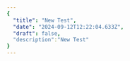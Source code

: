 ```yaml
---
{
  "title": "New Test",
  "date": "2024-09-12T12:22:04.633Z",
  "draft": false,
  "description":"New Test"
}
---
```

        